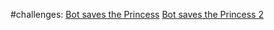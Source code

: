 #challenges: 
[Bot saves the Princess](https://www.hackerrank.com/challenges/saveprincess)
[Bot saves the Princess 2](https://www.hackerrank.com/challenges/saveprincess2)


